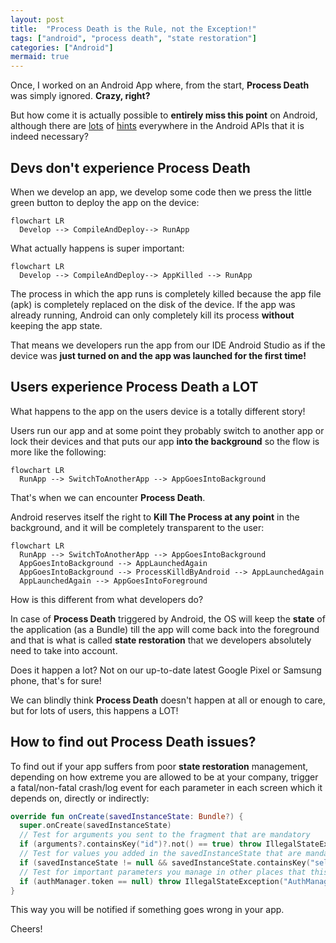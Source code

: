 ```yaml
---
layout: post
title:  "Process Death is the Rule, not the Exception!"
tags: ["android", "process death", "state restoration"]
categories: ["Android"]
mermaid: true
---
```


Once, I worked on an Android App where, from the start, **Process Death** was simply ignored. **Crazy, right?**

But how come it is actually possible to **entirely miss this point** on Android, although there are [lots](https://developer.android.com/topic/libraries/architecture/viewmodel/viewmodel-savedstate) of [hints](https://developer.android.com/topic/libraries/architecture/saving-states) everywhere in the Android APIs that it is indeed necessary?

## Devs don't experience Process Death

When we develop an app, we develop some code then we press the little green button to deploy the app on the device:
```mermaid
flowchart LR
  Develop --> CompileAndDeploy--> RunApp
```
What actually happens is super important:
```mermaid
flowchart LR
  Develop --> CompileAndDeploy--> AppKilled --> RunApp
```
The process in which the app runs is completely killed because the app file (apk) is completely replaced on the disk of the device. If the app was already running, Android can only completely kill its process **without** keeping the app state.

That means we developers run the app from our IDE Android Studio as if the device was **just turned on and the app was launched for the first time!**

## Users experience Process Death a LOT

What happens to the app on the users device is a totally different story!

Users run our app and at some point they probably switch to another app or lock their devices and that puts our app **into the background** so the flow is more like the following:

```mermaid
flowchart LR
  RunApp --> SwitchToAnotherApp --> AppGoesIntoBackground
```
That's when we can encounter **Process Death**.

Android reserves itself the right to **Kill The Process at any point** in the background, and it will be completely transparent to the user:

```mermaid
flowchart LR
  RunApp --> SwitchToAnotherApp --> AppGoesIntoBackground
  AppGoesIntoBackground --> AppLaunchedAgain
  AppGoesIntoBackground --> ProcessKilldByAndroid --> AppLaunchedAgain
  AppLaunchedAgain --> AppGoesIntoForeground
```

How is this different from what developers do? 

In case of **Process Death** triggered by Android, the OS will keep the **state** of the application (as a Bundle) till the app will come back into the foreground and that is what is called **state restoration** that we developers absolutely need to take into account.

Does it happen a lot? Not on our up-to-date latest Google Pixel or Samsung phone, that's for sure!

We can blindly think **Process Death** doesn't happen at all or enough to care, but for lots of users, this happens a LOT!

## How to find out Process Death issues?

To find out if your app suffers from poor **state restoration** management, depending on how extreme you are allowed to be at your company, trigger a fatal/non-fatal crash/log event for each parameter in each screen which it depends on, directly or indirectly:
```kotlin
override fun onCreate(savedInstanceState: Bundle?) {
  super.onCreate(savedInstanceState)
  // Test for arguments you sent to the fragment that are mandatory
  if (arguments?.containsKey("id")?.not() == true) throw IllegalStateException("id parameter in screen $screenName not found but is mandatory")
  // Test for values you added in the savedInstanceState that are mandatory
  if (savedInstanceState != null && savedInstanceState.containsKey("selectedBottomBarItem").not()) throw IllegalStateException("selectedBottomBarItem parameter  in screen $screenName not found")
  // Test for important parameters you manage in other places that this screen depends on
  if (authManager.token == null) throw IllegalStateException("AuthManager should have gotten a valid token before accessing screen $screenName")
}
```
This way you will be notified if something goes wrong in your app.

Cheers! 

